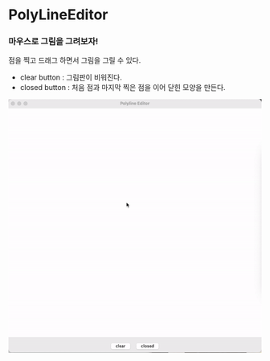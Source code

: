 # PolyLineEditor 

### 마우스로 그림을 그려보자!

점을 찍고 드래그 하면서 그림을 그릴 수 있다.
* clear button : 그림판이 비워진다.
* closed button : 처음 점과 마지막 찍은 점을 이어 닫힌 모양을 만든다.

![PolyLineEditor](./img/PolyLineEditor.gif)

